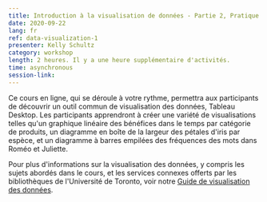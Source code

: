 ```yaml
---
title: Introduction à la visualisation de données - Partie 2, Pratique avec Tableau
date: 2020-09-22
lang: fr
ref: data-visualization-1
presenter: Kelly Schultz
category: workshop
length: 2 heures. Il y a une heure supplémentaire d'activités.
time: asynchronous
session-link:
---
```

Ce cours en ligne, qui se déroule à votre rythme, permettra aux participants de découvrir un outil commun de visualisation des données, Tableau Desktop. Les participants apprendront à créer une variété de visualisations telles qu'un graphique linéaire des bénéfices dans le temps par catégorie de produits, un diagramme en boîte de la largeur des pétales d'iris par espèce, et un diagramme à barres empilées des fréquences des mots dans Roméo et Juliette.

Pour plus d'informations sur la visualisation des données, y compris les sujets abordés dans le cours, et les services connexes offerts par les bibliothèques de l'Université de Toronto, voir notre [Guide de visualisation des données](https://mdl.library.utoronto.ca/dataviz/getting-started).
